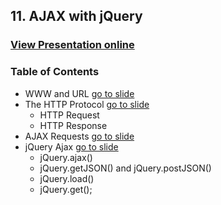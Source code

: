 ## 11. AJAX with jQuery
### [View Presentation online](https://rawgit.com/TelerikAcademy/SchoolAcademy/master/2016-01-HTML-CSS-JavaScript/11.%20AJAX-with-jQuery/slides/index.html)
### Table of Contents
* WWW and URL [go to slide](https://rawgit.com/TelerikAcademy/SchoolAcademy/master/2016-01-HTML-CSS-JavaScript/11.%20AJAX-with-jQuery/slides/index.html#/1)
* The HTTP Protocol [go to slide](https://rawgit.com/TelerikAcademy/SchoolAcademy/master/2016-01-HTML-CSS-JavaScript/11.%20AJAX-with-jQuery/slides/index.html#/2)
  * HTTP Request
  * HTTP Response
* AJAX Requests [go to slide](https://rawgit.com/TelerikAcademy/SchoolAcademy/master/2016-01-HTML-CSS-JavaScript/11.%20AJAX-with-jQuery/slides/index.html#/3)
* jQuery Ajax [go to slide](https://rawgit.com/TelerikAcademy/SchoolAcademy/master/2016-01-HTML-CSS-JavaScript/11.%20AJAX-with-jQuery/slides/index.html#/4)
  * jQuery.ajax()
  * jQuery.getJSON() and jQuery.postJSON()
  * jQuery.load()
  * jQuery.get();

